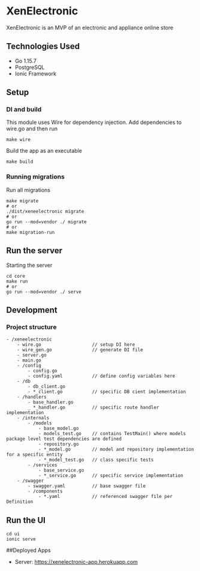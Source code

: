 # XenElectronic

XenElectronic is an MVP of an electronic and appliance online store

## Technologies Used

- Go 1.15.7
- PostgreSQL
- Ionic Framework

## Setup

### DI and build

This module uses Wire for dependency injection. Add dependencies to wire.go and then run

```
make wire
```

Build the app as an executable

```
make build
```

### Running migrations

Run all migrations

```
make migrate
# or
./dist/xeneelectronic migrate
# or
go run --mod=vendor ./ migrate
# or
make migration-run
```

## Run the server

Starting the server

```
cd core
make run
# or
go run --mod=vendor ./ serve
```

## Development

### Project structure

```
- /xeneelectronic
    - wire.go                   // setup DI here
    - wire_gen.go               // generate DI file
    - server.go
    - main.go
    - /config
        - config.go
        - config.yaml           // define config variables here
    - /db
        - db_client.go
        - *_client.go           // specific DB cient implementation
    - /handlers
        - base_handler.go
        _ *_handler.go          // specific route handler implementation
    - /internals
        - /models
            - base_model.go
            - models_test.go    // contains TestMain() where models package level test dependencies are defined
            - repository.go
            - *_model.go        // model and repository implementation for a specific entity
            - *_model_test.go   // class specific tests
        - /services
            - base_service.go
            - *_service.go      // specific service implementation
    - /swagger
        - swagger.yaml          // base swagger file
        - /components
            - *.yaml            // referenced swagger file per Definition
```

## Run the UI

```
cd ui
ionic serve
```

##Deployed Apps

- Server: https://xenelectronic-app.herokuapp.com
